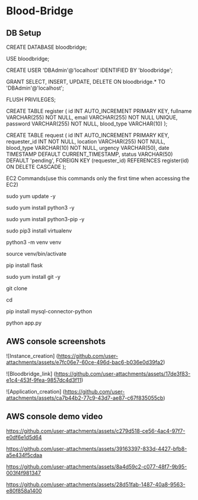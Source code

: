 # Blood-Bridge

## DB Setup
CREATE DATABASE bloodbridge;

USE bloodbridge;


CREATE USER 'DBAdmin'@'localhost' IDENTIFIED BY 'bloodbridge';

GRANT SELECT, INSERT, UPDATE, DELETE ON bloodbridge.* TO 'DBAdmin'@'localhost';

FLUSH PRIVILEGES;


CREATE TABLE register (
         id INT AUTO_INCREMENT PRIMARY KEY,
         fullname VARCHAR(255) NOT NULL,
         email VARCHAR(255) NOT NULL UNIQUE,
         password VARCHAR(255) NOT NULL,
         blood_type VARCHAR(10)
     );

CREATE TABLE request (
         id INT AUTO_INCREMENT PRIMARY KEY,
         requester_id INT NOT NULL,
         location VARCHAR(255) NOT NULL,
         blood_type VARCHAR(10) NOT NULL,
         urgency VARCHAR(50),
         date TIMESTAMP DEFAULT CURRENT_TIMESTAMP,
         status VARCHAR(50) DEFAULT 'pending',
         FOREIGN KEY (requester_id) REFERENCES register(id) ON DELETE CASCADE
     );

EC2 Commands(use this commands only the first time when accessing the EC2)

sudo yum update -y

sudo yum install python3 -y

sudo yum install python3-pip -y

sudo pip3 install virtualenv

python3 -m venv venv

source venv/bin/activate

pip install flask

sudo yum install git -y

git clone <your repositorie link>

cd <your repository name>

pip install mysql-connector-python

python app.py 


## AWS console screenshots



![Instance_creation] (https://github.com/user-attachments/assets/e7fc06e7-60ce-496d-bac6-b036e0d39fa2)


![Bloodbridge_link] (https://github.com/user-attachments/assets/17de3f83-e1c4-453f-9fea-9857dc4d3f11)



![Application_creation] (https://github.com/user-attachments/assets/ca7b44b2-77c9-43d7-ae87-c67f835055cb)




## AWS console demo video

https://github.com/user-attachments/assets/c279d518-ce56-4ac4-97f7-e0df6e1d5d64




https://github.com/user-attachments/assets/39163397-833d-4427-bfb8-a5e434f5cdaa




https://github.com/user-attachments/assets/8a4d59c2-c077-48f7-9b95-003f4f981347




https://github.com/user-attachments/assets/28d51fab-1487-40a8-9563-e80f858a1400


